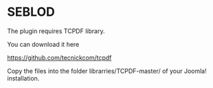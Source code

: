# SEBLOD

The plugin requires TCPDF library.

You can download it here

https://github.com/tecnickcom/tcpdf

Copy the files into the folder librarries/TCPDF-master/ of your Joomla! installation.

